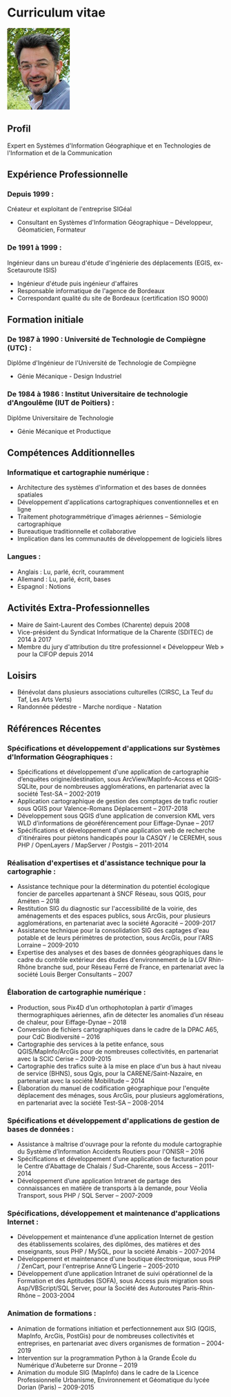 # Curriculum vitae

![Photo CD](https://github.com/sigeal/cv/blob/master/images/cd.jpg)

## Profil
Expert en Systèmes d'Information Géographique et en Technologies de l'Information et de la Communication

## Expérience Professionnelle

### Depuis 1999 :
Créateur et exploitant de l'entreprise SIGéal  
- Consultant en Systèmes d'Information Géographique – Développeur, Géomaticien, Formateur

### De 1991 à 1999 :
Ingénieur dans un bureau d'étude d'ingénierie des déplacements (EGIS, ex-Scetauroute ISIS)  
- Ingénieur d'étude puis ingénieur d'affaires
- Responsable informatique de l'agence de Bordeaux
- Correspondant qualité du site de Bordeaux (certification ISO 9000)

## Formation initiale

### De 1987 à 1990 : Université de Technologie de Compiègne (UTC) :
Diplôme d'Ingénieur de l'Université de Technologie de Compiègne  
- Génie Mécanique - Design Industriel

### De 1984 à 1986 : Institut Universitaire de technologie d'Angoulême (IUT de Poitiers) :
Diplôme Universitaire de Technologie  
- Génie Mécanique et Productique

## Compétences Additionnelles

### Informatique et cartographie numérique :
- Architecture des systèmes d'information et des bases de données spatiales
- Développement d'applications cartographiques conventionnelles et en ligne
- Traitement photogrammétrique d’images aériennes – Sémiologie cartographique
- Bureautique traditionnelle et collaborative
- Implication dans les communautés de développement de logiciels libres

### Langues :
- Anglais :	Lu, parlé, écrit, couramment
- Allemand : Lu, parlé, écrit, bases
- Espagnol : Notions

## Activités Extra-Professionnelles

- Maire de Saint-Laurent des Combes (Charente) depuis 2008
- Vice-président du Syndicat Informatique de la Charente (SDITEC) de 2014 à 2017
- Membre du jury d'attribution du titre professionnel « Développeur Web » pour la CIFOP depuis 2014

## Loisirs

- Bénévolat dans plusieurs associations culturelles (CIRSC, La Teuf du Taf, Les Arts Verts)
- Randonnée pédestre - Marche nordique - Natation

## Références Récentes

### Spécifications et développement d'applications sur Systèmes d'Information Géographiques :
- Spécifications et développement d'une application de cartographie d’enquêtes origine/destination, sous ArcView/MapInfo-Access et QGIS-SQLite, pour de nombreuses agglomérations, en partenariat avec la société Test-SA – 2002-2019
- Application cartographique de gestion des comptages de trafic routier sous QGIS pour Valence-Romans Déplacement – 2017-2018
- Développement sous QGIS d’une application de conversion KML vers WLD d’informations de géoréférencement pour Eiffage-Dynae – 2017
- Spécifications et développement d'une application web de recherche d'itinéraires pour piétons handicapés pour la CASQY / le CEREMH, sous PHP / OpenLayers / MapServer / Postgis – 2011-2014

### Réalisation d'expertises et d'assistance technique pour la cartographie :
- Assistance technique pour la détermination du potentiel écologique foncier de parcelles appartenant à SNCF Réseau, sous QGIS, pour Améten – 2018
- Restitution SIG du diagnostic sur l'accessibilité de la voirie, des aménagements et des espaces publics, sous ArcGis, pour plusieurs agglomérations, en partenariat avec la société Agoracité – 2009-2017
- Assistance technique pour la consolidation SIG des captages d'eau potable et de leurs périmètres de protection, sous ArcGis, pour l'ARS Lorraine – 2009-2010
- Expertise des analyses et des bases de données géographiques dans le cadre du contrôle extérieur des études d'environnement de la LGV Rhin-Rhône branche sud, pour Réseau Ferré de France, en partenariat avec la société Louis Berger Consultants – 2007

### Élaboration de cartographie numérique :
- Production, sous Pix4D d’un orthophotoplan à partir d’images thermographiques aériennes, afin de détecter les anomalies d’un réseau de chaleur, pour Eiffage-Dynae – 2018
- Conversion de fichiers cartographiques dans le cadre de la DPAC A65, pour CdC Biodiversité – 2016
- Cartographie des services à la petite enfance, sous QGIS/MapInfo/ArcGis pour de nombreuses collectivités, en partenariat avec la SCIC Cerise – 2009-2015
- Cartographie des trafics suite à la mise en place d'un bus à haut niveau de service (BHNS), sous Qgis, pour la CARENE/Saint-Nazaire, en partenariat avec la société Mobilitude – 2014
- Élaboration du manuel de codification géographique pour l'enquête déplacement des ménages, sous ArcGis, pour plusieurs agglomérations, en partenariat avec la société Test-SA – 2008-2014

### Spécifications et développement d'applications de gestion de bases de données :
- Assistance à maîtrise d'ouvrage pour la refonte du module cartographie du Système d’Information Accidents Routiers pour l'ONISR – 2016
- Spécifications et développement d'une application de facturation pour le Centre d'Abattage de Chalais / Sud-Charente, sous Access – 2011-2014
- Développement d’une application Intranet de partage des connaissances en matière de transports à la demande, pour Véolia Transport, sous PHP / SQL Server – 2007-2009

### Spécifications, développement et maintenance d'applications Internet :
- Développement et maintenance d’une application Internet de gestion des établissements scolaires, des diplômes, des matières et des enseignants, sous PHP / MySQL, pour la société Amabis – 2007-2014
- Développement et maintenance d'une boutique électronique, sous PHP / ZenCart, pour l'entreprise Anne’G Lingerie – 2005-2010
- Développement d’une application Intranet de suivi opérationnel de la Formation et des Aptitudes (SOFA), sous Access puis migration sous Asp/VBScript/SQL Server, pour la Société des Autoroutes Paris-Rhin-Rhône – 2003-2004

### Animation de formations :
- Animation de formations initiation et perfectionnement aux SIG (QGIS, MapInfo, ArcGis, PostGis) pour de nombreuses collectivités et entreprises, en partenariat avec divers organismes de formation – 2004-2019
- Intervention sur la programmation Python à la Grande École du Numérique d'Aubeterre sur Dronne – 2019
- Animation du module SIG (MapInfo) dans le cadre de la Licence Professionnelle Urbanisme, Environnement et Géomatique du lycée Dorian (Paris) – 2009-2015

